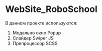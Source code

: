 # WebSite_RoboSchool
В данном проекте используются:
1) Модально окно Popup
2) Слайдер Swiper JS
3) Препроцессор SCSS
